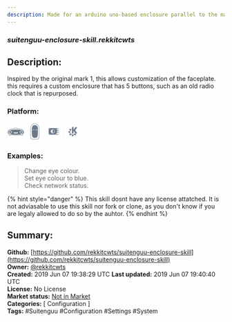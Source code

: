 ```yaml
---
description: Made for an arduino uno-based enclosure parallel to the mark 1
---
```


### _suitenguu-enclosure-skill.rekkitcwts_  
## Description:  
Inspired by the original mark 1, this allows customization of the faceplate. this requires a custom enclosure that has 5 buttons, such as an old radio clock that is repurposed.  
  
  
### Platform:  
 ![Mark I](../.gitbook/assets/mark-1-icon.png)  ![Mark II](../.gitbook/assets/mark-2-icon.png)  ![Picroft](../.gitbook/assets/picroft-icon.png)  ![plasmoid](../.gitbook/assets/kde.png)   
### Examples:  
> Change eye colour.  
> Set eye colour to blue.  
> Check network status.  
  
{% hint style="danger" %}
This skill dosnt have any license attatched. It is not adviasable to use this skill nor fork or clone, as you don't know if you are legaly allowed to do so by the auhtor.
{% endhint %}
  
## Summary:  
**Github:** [https://github.com/rekkitcwts/suitenguu-enclosure-skill](https://github.com/rekkitcwts/suitenguu-enclosure-skill)  
**Owner:** [@rekkitcwts](https://github.com/rekkitcwts)  
**Created:** 2019 Jun 07 19:38:29 UTC  **Last updated:** 2019 Jun 07 19:40:40 UTC  
**License:** No License  
**Market status:** [Not in Market](https://market.mycroft.ai/skill/)  
**Categories:** [ Configuration ]   
**Tags:** \#Suitenguu \#Configuration \#Settings \#System   
